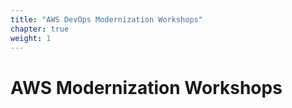 ```yaml
---
title: "AWS DevOps Modernization Workshops"
chapter: true
weight: 1
---
```


# AWS Modernization Workshops 
